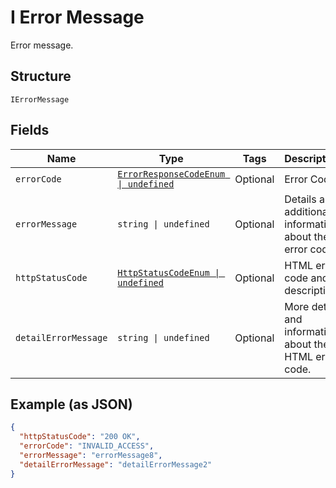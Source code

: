 
# I Error Message

Error message.

## Structure

`IErrorMessage`

## Fields

| Name | Type | Tags | Description |
|  --- | --- | --- | --- |
| `errorCode` | [`ErrorResponseCodeEnum \| undefined`](../../doc/models/error-response-code-enum.md) | Optional | Error Code. |
| `errorMessage` | `string \| undefined` | Optional | Details and additional information about the error code. |
| `httpStatusCode` | [`HttpStatusCodeEnum \| undefined`](../../doc/models/http-status-code-enum.md) | Optional | HTML error code and description. |
| `detailErrorMessage` | `string \| undefined` | Optional | More detail and information about the HTML error code. |

## Example (as JSON)

```json
{
  "httpStatusCode": "200 OK",
  "errorCode": "INVALID_ACCESS",
  "errorMessage": "errorMessage8",
  "detailErrorMessage": "detailErrorMessage2"
}
```

